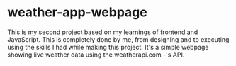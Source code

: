 # weather-app-webpage
This is my second project based on my learnings of frontend and JavaScript. This is completely done by me, from designing and to executing using the skills I had while making this project. It's a simple webpage showing live weather data using the weatherapi.com -'s API.

